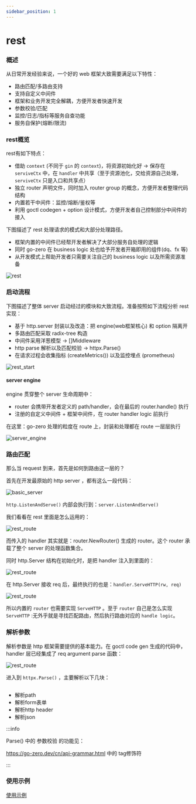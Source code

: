 ```yaml
---
sidebar_position: 1
---
```


# rest

### 概述

从日常开发经验来说，一个好的 web 框架大致需要满足以下特性：

* 路由匹配/多路由支持
* 支持自定义中间件
* 框架和业务开发完全解耦，方便开发者快速开发
* 参数校验/匹配
* 监控/日志/指标等服务自查功能
* 服务自保护(熔断/限流)

### rest概览

rest有如下特点：

* 借助 `context` (不同于 `gin` 的 `context`)，将资源初始化好 → 保存在 `serviveCtx` 中，在 `handler` 中共享（至于资源池化，交给资源自己处理，`serviveCtx` 只是入口和共享点）
* 独立 router 声明文件，同时加入 router group 的概念，方便开发者整理代码结构
* 内置若干中间件：监控/熔断/鉴权等
* 利用 goctl codegen + option 设计模式，方便开发者自己控制部分中间件的接入

下图描述了 rest 处理请求的模式和大部分处理路径。

* 框架内置的中间件已经帮开发者解决了大部分服务自处理的逻辑
* 同时 go-zero 在 business logic 处也给予开发者开箱即用的组件(dq、fx 等)
* 从开发模式上帮助开发者只需要关注自己的 business logic 以及所需资源准备

![rest](/images/go_zero/rest.png)

### 启动流程

下图描述了整体 server 启动经过的模块和大致流程。准备按照如下流程分析 rest 实现：

* 基于 http.server 封装以及改造：把 engine(web框架核心) 和 option 隔离开
* 多路由匹配采取 radix-tree 构造
* 中间件采用洋葱模型 → []Middleware
* http parse 解析以及匹配校验 → httpx.Parse()
* 在请求过程会收集指标 (createMetrics()) 以及监控埋点 (prometheus)

![rest_start](/images/go_zero/rest_start.png)

#### server engine

engine 贯穿整个 server 生命周期中：

* router 会携带开发者定义的 path/handler，会在最后的 router.handle() 执行
* 注册的自定义中间件 + 框架中间件，在 router handler logic 前执行

在这里：go-zero 处理的粒度在 route 上，封装和处理都在 route 一层层执行

![server_engine](/images/go_zero/server_engine.jpeg)

### 路由匹配

那么当 request 到来，首先是如何到路由这一层的？

首先在开发最原始的 http server ，都有这么一段代码：

![basic_server](/images/go_zero/basic_server.png)

`http.ListenAndServe()`  内部会执行到：`server.ListenAndServe()`

我们看看在 rest 里面是怎么运用的：

![rest_route](/images/go_zero/rest_route.png)

而传入的 handler 其实就是：router.NewRouter() 生成的 router。这个 router 承载了整个 server 的处理函数集合。

同时 http.Server 结构在初始化时，是把 handler 注入到里面的：

![rest_route](/images/go_zero/rest_handle.png)

在 http.Server 接收 req 后，最终执行的也是：`handler.ServeHTTP(rw, req)`

![rest_route](/images/go_zero/servehttp.png)

所以内置的 `router` 也需要实现 `ServeHTTP` 。至于 `router` 自己是怎么实现 `ServeHTTP` :无外乎就是寻找匹配路由，然后执行路由对应的 `handle logic`。

### 解析参数

解析参数是 http 框架需要提供的基本能力。在 goctl code gen 生成的代码中，handler 层已经集成了 req argument parse 函数：

![rest_route](/images/go_zero/rest_parse.png)

进入到 `httpx.Parse()` ，主要解析以下几块：

```go title="https://github.com/zeromicro/go-zero/blob/master/rest/httpx/requests.go#L32:6"
```

* 解析path
* 解析form表单
* 解析http header
* 解析json

:::info

Parse() 中的 参数校验 的功能见：

https://go-zero.dev/cn/api-grammar.html 中的 tag修饰符

:::

### 使用示例

[使用示例](https://github.com/zeromicro/zero-examples/tree/main/http)
